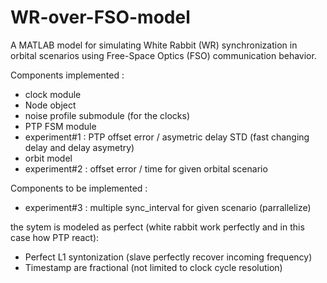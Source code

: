 # WR-over-FSO-model
A MATLAB model for simulating White Rabbit (WR) synchronization in orbital scenarios using Free-Space Optics (FSO) communication behavior.

Components implemented :
- clock module
- Node object
- noise profile submodule (for the clocks)
- PTP FSM module
- experiment#1 : PTP offset error / asymetric delay STD (fast changing delay and delay asymetry)
- orbit model
- experiment#2 : offset error / time for given orbital scenario

Components to be implemented : 

- experiment#3 : multiple sync_interval for given scenario (parrallelize)


the sytem is modeled as perfect (white rabbit work perfectly and in this case how PTP react): 
- Perfect L1 syntonization (slave perfectly recover incoming frequency)
- Timestamp are fractional (not limited to clock cycle resolution)
